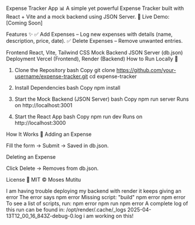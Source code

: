 Expense Tracker App 📊
A simple yet powerful Expense Tracker built with React + Vite and a mock backend using JSON Server. 
🔗 Live Demo: [Coming Soon]

Features ✨
✅ Add Expenses – Log new expenses with details (name, description, price, date).
✅ Delete Expenses – Remove unwanted entries.

Frontend	React, Vite, Tailwind CSS
Mock Backend	JSON Server (db.json)
Deployment	Vercel (Frontend), Render (Backend)
How to Run Locally 🚀
1. Clone the Repository
bash
Copy
git clone https://github.com/your-username/expense-tracker.git
cd expense-tracker
2. Install Dependencies
bash
Copy
npm install
3. Start the Mock Backend (JSON Server)
bash
Copy
npm run server
Runs on http://localhost:3001

4. Start the React App
bash
Copy
npm run dev
Runs on http://localhost:3000

How It Works 🔧
Adding an Expense

Fill the form → Submit → Saved in db.json.

Deleting an Expense

Click Delete → Removes from db.json.

License 📜
MIT © Moses Mutitu

I am having trouble deploying my backend with render it keeps giving an error
The error says
        npm error Missing script: "build"
        npm error
        npm error To see a list of scripts, run:
        npm error   npm run
        npm error A complete log of this run can be found in: /opt/render/.cache/_logs 2025-04-13T12_00_16_843Z-debug-0.log
i am working on this!